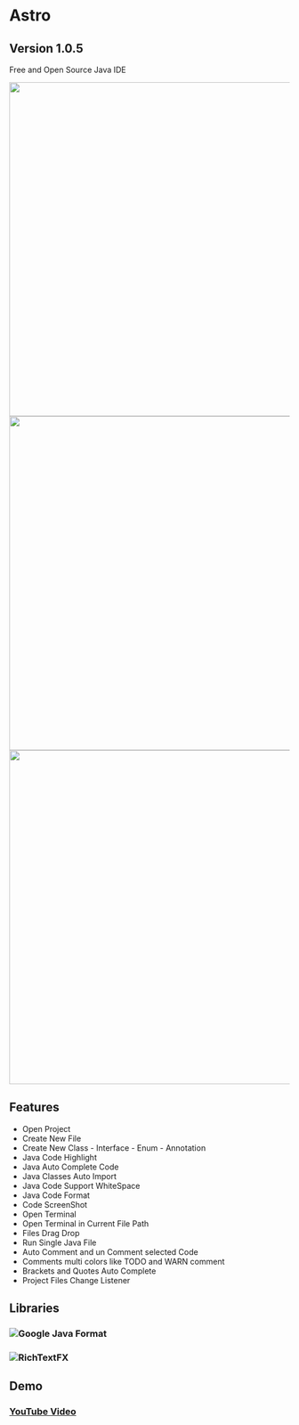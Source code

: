 # Astro
## Version 1.0.5
Free and Open Source Java IDE
 
 
<img src="https://i.imgur.com/anCLFWF.png" width="600">
 
<img src="https://i.imgur.com/3OduBEd.jpg" width="600">

<img src="https://i.imgur.com/Hu6i8Ix.jpg" width="600">

## Features
- Open Project
- Create New File
- Create New Class - Interface - Enum - Annotation
- Java Code Highlight
- Java Auto Complete Code
- Java Classes Auto Import
- Java Code Support WhiteSpace
- Java Code Format
- Code ScreenShot
- Open Terminal
- Open Terminal in Current File Path
- Files Drag Drop
- Run Single Java File
- Auto Comment and un Comment selected Code
- Comments multi colors like TODO and WARN comment
- Brackets and Quotes Auto Complete
- Project Files Change Listener


## Libraries
### ![Google Java Format](https://github.com/google/google-java-format)
### ![RichTextFX](https://github.com/FXMisc/RichTextFX)

## Demo
### [YouTube Video](https://www.youtube.com/watch?v=KAzhfJcP510)
